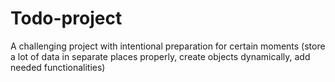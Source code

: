 # Todo-project
A challenging project with intentional preparation for certain moments (store a lot of data in separate places properly, create objects dynamically, add needed functionalities)
